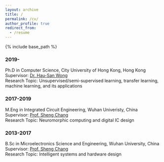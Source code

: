 ```yaml
---
layout: archive
title: /
permalink: /cv/
author_profile: true
redirect_from:
  - /resume
---
```


{% include base_path %}


### 2019-
Ph.D in Computer Science, City University of Hong Kong, Hong Kong  
Supervisor: [Dr. Hau-San Wong](https://scholars.cityu.edu.hk/en/persons/hau-san-wong(d4881758-8e9f-4218-b2b5-ad33ebb52a3c).html)  
Research Topic: Unsupervised/semi-supervised learning, transfer learning, machine learning, and its applications  

### 2017-2019
M.Eng in Integrated Circuit Engineering, Wuhan Univeristy, China  
Supervisor: [Prof. Sheng Chang](https://faculty.whu.edu.cn/show.jsp?n=Sheng%20Chang&lang=cn)  
Research Topic: Neuromorphic computing and digital IC design  

### 2013-2017
B.Sc in Microelectronics Science and Engineering, Wuhan University, China  
Supervisor: [Prof. Sheng Chang](https://faculty.whu.edu.cn/show.jsp?n=Sheng%20Chang&lang=cn)  
Research Topic: Intelligent systems and hardware design  
